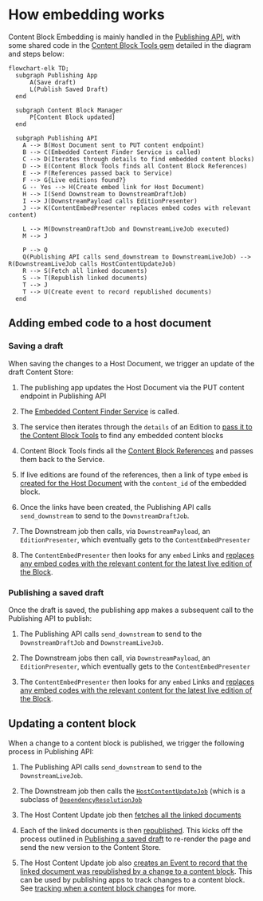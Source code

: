 # How embedding works

Content Block Embedding is mainly handled in the [Publishing API](https://github.com/alphagov/publishing-api/), with some shared code in the
[Content Block Tools gem](https://github.com/alphagov/govuk_content_block_tools) detailed in the diagram and steps below:

```mermaid
flowchart-elk TD;
  subgraph Publishing App
      A(Save draft)
      L(Publish Saved Draft)
  end

  subgraph Content Block Manager
      P[Content Block updated]
  end

  subgraph Publishing API
    A --> B(Host Document sent to PUT content endpoint)
    B --> C(Embedded Content Finder Service is called)
    C --> D(Iterates through details to find embedded content blocks)
    D --> E(Content Block Tools finds all Content Block References)
    E --> F(References passed back to Service)
    F --> G{Live editions found?}
    G -- Yes --> H(Create embed link for Host Document)
    H --> I(Send Downstream to DownstreamDraftJob)
    I --> J(DownstreamPayload calls EditionPresenter)
    J --> K(ContentEmbedPresenter replaces embed codes with relevant content)

    L --> M(DownstreamDraftJob and DownstreamLiveJob executed)
    M --> J

    P --> Q
    Q(Publishing API calls send_downstream to DownstreamLiveJob) --> R(DownstreamLiveJob calls HostContentUpdateJob)
    R --> S(Fetch all linked documents)
    S --> T(Republish linked documents)
    T --> J
    T --> U(Create event to record republished documents)
  end
```

## Adding embed code to a host document

### Saving a draft

When saving the changes to a Host Document, we trigger an update of the draft Content Store:

1. The publishing app updates the Host Document via the PUT content endpoint in Publishing API

1. The [Embedded Content Finder Service](https://github.com/alphagov/publishing-api/blob/main/app/commands/v2/put_content.rb#L118) is called.

1. The service then iterates through the `details` of an Edition to [pass it to the Content Block Tools](https://github.com/alphagov/publishing-api/blob/main/app/services/embedded_content_finder_service.rb#L17) to find any embedded content blocks

1. Content Block Tools finds all the [Content Block References](https://github.com/alphagov/govuk_content_block_tools/blob/main/lib/content_block_tools/content_block_reference.rb#L45) and passes them back to the Service.

1. If live editions are found of the references, then a link of type `embed` is [created for the Host Document](https://github.com/alphagov/publishing-api/blob/main/app/commands/v2/put_content.rb#L94) with the `content_id` of the embedded block.

1. Once the links have been created, the Publishing API calls `send_downstream` to send to the `DownstreamDraftJob`.

1. The Downstream job then calls, via `DownstreamPayload`, an `EditionPresenter`, which eventually gets to the `ContentEmbedPresenter`

1. The `ContentEmbedPresenter` then looks for any `embed` Links and [replaces any embed codes with the relevant content for the latest live edition of the Block](https://github.com/alphagov/publishing-api/blob/main/app/presenters/content_embed_presenter.rb#L78).

### Publishing a saved draft

Once the draft is saved, the publishing app makes a subsequent call to the Publishing API to publish:

1. The Publishing API calls `send_downstream` to send to the `DownstreamDraftJob` and `DownstreamLiveJob`.

1. The Downstream jobs then call, via `DownstreamPayload`, an `EditionPresenter`, which eventually gets to the `ContentEmbedPresenter`

1. The `ContentEmbedPresenter` then looks for any `embed` Links and [replaces any embed codes with the relevant content for the latest live edition of the Block](https://github.com/alphagov/publishing-api/blob/main/app/presenters/content_embed_presenter.rb#L78).

## Updating a content block

When a change to a content block is published, we trigger the following process in Publishing API:

1. The Publishing API calls `send_downstream` to send to the `DownstreamLiveJob`.

1. The Downstream job then calls the [`HostContentUpdateJob`](https://github.com/alphagov/publishing-api/blob/main/app/sidekiq/host_content_update_job.rb) (which is a subclass of [`DependencyResolutionJob`](https://github.com/alphagov/publishing-api/blob/main/app/sidekiq/dependency_resolution_job.rb)

1. The Host Content Update job then [fetches all the linked documents](https://github.com/alphagov/publishing-api/blob/main/app/sidekiq/dependency_resolution_job.rb#L70)

1. Each of the linked documents is then [republished](https://github.com/alphagov/publishing-api/blob/main/app/sidekiq/host_content_update_job.rb#L4). This kicks off the process outlined in [Publishing a saved draft](#publishing-a-saved-draft) to re-render the page and send the new version to the Content Store.

1. The Host Content Update job also [creates an Event to record that the linked document was republished by a change to a content block](https://github.com/alphagov/publishing-api/blob/main/app/sidekiq/host_content_update_job.rb#L19). This can be used by publishing apps to track changes to a content block. See [tracking when a content block changes](tracking_when_a_content_block_changes.md) for more.

